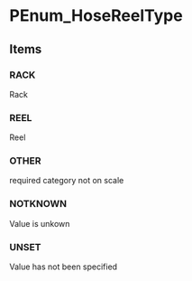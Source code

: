 # PEnum_HoseReelType
<!-- end of short definition -->

## Items

### RACK
Rack

### REEL
Reel

### OTHER
required category not on scale

### NOTKNOWN
Value is unkown

### UNSET
Value has not been specified
